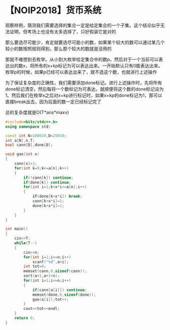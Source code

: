# 【NOIP2018】货币系统

观察样例，猜测我们需要选择的集合一定是给定集合的一个子集。这个结论似乎无法证明，但考场上也没有太多选择了，只好假装它是对的

那么要选尽可能少，肯定就要选尽可能小的数，如果某个较大的数可以通过某几个较小的数按照规则得到，那么那个较大的数就是没用的

那就不难想到去枚举。从小到大枚举给定集合中的数p，然后对于一个当前可以表达出的数x，将所有的x+kp标记为可以表达出来。一开始默认只有0能表达出来。枚举p的时候，如果p已经可以表达出来了，就不选这个数，也就进行上述操作

为了保证复杂度的正确性，我们需要添加done标记。进行上述操作时，先将所有done标记清空，然后每将一个数标记为可表达，就顺便将这个数的done标记设为1。然后我们在枚举x之后对x+kp进行标记时，如果x+kp的done标记为1，那可以直接break出去，因为后面的数一定已经标记完了

总的复杂度就是O(T\*ans\*maxv)

```cpp
#include<bits/stdc++.h>
using namespace std;

const int N=100010,D=25010;
int a[N],n,T;
bool cann[D],done[D];

void gao(int x)
{
    cann[x]=1;
    for(int k=0;k<=a[n];k++)
    {
        if(!cann[k]) continue;
        if(done[k]) continue;
        for(int i=1;k+x*i<=a[n];i++)
        {
            if(done[k+x*i]) break;
            cann[k+x*i]=1;
            done[k+x*i]=1;
        }
    }
}

int main()
{
    cin>>T;
    while(T--)
    {
        cin>>n;
        for(int i=1;i<=n;i++)
            scanf("%d",a+i);
        int tot=0;
        memset(cann,0,sizeof(cann));
        sort(a+1,a+1+n);
        for(int i=1;i<=n;i++)
        {
            if(cann[a[i]]) continue;
            memset(done,0,sizeof(done));
            gao(a[i]);tot++;
        }
        cout<<tot<<endl;
    }
    return 0;
}

```